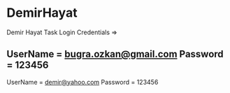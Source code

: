 # DemirHayat
 Demir Hayat Task
Login Credentials => 

UserName = bugra.ozkan@gmail.com
Password = 123456
----------------------------------------
UserName = demir@yahoo.com
Password = 123456
